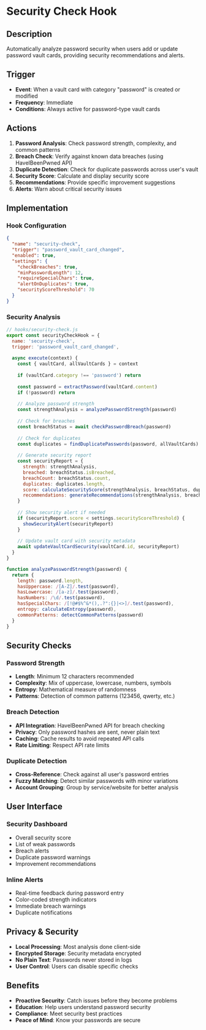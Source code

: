 # Security Check Hook

## Description
Automatically analyze password security when users add or update password vault cards, providing security recommendations and alerts.

## Trigger
- **Event**: When a vault card with category "password" is created or modified
- **Frequency**: Immediate
- **Conditions**: Always active for password-type vault cards

## Actions
1. **Password Analysis**: Check password strength, complexity, and common patterns
2. **Breach Check**: Verify against known data breaches (using HaveIBeenPwned API)
3. **Duplicate Detection**: Check for duplicate passwords across user's vault
4. **Security Score**: Calculate and display security score
5. **Recommendations**: Provide specific improvement suggestions
6. **Alerts**: Warn about critical security issues

## Implementation

### Hook Configuration
```json
{
  "name": "security-check",
  "trigger": "password_vault_card_changed",
  "enabled": true,
  "settings": {
    "checkBreaches": true,
    "minPasswordLength": 12,
    "requireSpecialChars": true,
    "alertOnDuplicates": true,
    "securityScoreThreshold": 70
  }
}
```

### Security Analysis
```javascript
// hooks/security-check.js
export const securityCheckHook = {
  name: 'security-check',
  trigger: 'password_vault_card_changed',
  
  async execute(context) {
    const { vaultCard, allVaultCards } = context
    
    if (vaultCard.category !== 'password') return
    
    const password = extractPassword(vaultCard.content)
    if (!password) return
    
    // Analyze password strength
    const strengthAnalysis = analyzePasswordStrength(password)
    
    // Check for breaches
    const breachStatus = await checkPasswordBreach(password)
    
    // Check for duplicates
    const duplicates = findDuplicatePasswords(password, allVaultCards)
    
    // Generate security report
    const securityReport = {
      strength: strengthAnalysis,
      breached: breachStatus.isBreached,
      breachCount: breachStatus.count,
      duplicates: duplicates.length,
      score: calculateSecurityScore(strengthAnalysis, breachStatus, duplicates),
      recommendations: generateRecommendations(strengthAnalysis, breachStatus, duplicates)
    }
    
    // Show security alert if needed
    if (securityReport.score < settings.securityScoreThreshold) {
      showSecurityAlert(securityReport)
    }
    
    // Update vault card with security metadata
    await updateVaultCardSecurity(vaultCard.id, securityReport)
  }
}

function analyzePasswordStrength(password) {
  return {
    length: password.length,
    hasUppercase: /[A-Z]/.test(password),
    hasLowercase: /[a-z]/.test(password),
    hasNumbers: /\d/.test(password),
    hasSpecialChars: /[!@#$%^&*(),.?":{}|<>]/.test(password),
    entropy: calculateEntropy(password),
    commonPatterns: detectCommonPatterns(password)
  }
}
```

## Security Checks

### Password Strength
- **Length**: Minimum 12 characters recommended
- **Complexity**: Mix of uppercase, lowercase, numbers, symbols
- **Entropy**: Mathematical measure of randomness
- **Patterns**: Detection of common patterns (123456, qwerty, etc.)

### Breach Detection
- **API Integration**: HaveIBeenPwned API for breach checking
- **Privacy**: Only password hashes are sent, never plain text
- **Caching**: Cache results to avoid repeated API calls
- **Rate Limiting**: Respect API rate limits

### Duplicate Detection
- **Cross-Reference**: Check against all user's password entries
- **Fuzzy Matching**: Detect similar passwords with minor variations
- **Account Grouping**: Group by service/website for better analysis

## User Interface

### Security Dashboard
- Overall security score
- List of weak passwords
- Breach alerts
- Duplicate password warnings
- Improvement recommendations

### Inline Alerts
- Real-time feedback during password entry
- Color-coded strength indicators
- Immediate breach warnings
- Duplicate notifications

## Privacy & Security
- **Local Processing**: Most analysis done client-side
- **Encrypted Storage**: Security metadata encrypted
- **No Plain Text**: Passwords never stored in logs
- **User Control**: Users can disable specific checks

## Benefits
- **Proactive Security**: Catch issues before they become problems
- **Education**: Help users understand password security
- **Compliance**: Meet security best practices
- **Peace of Mind**: Know your passwords are secure